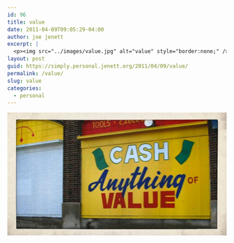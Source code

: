 ```yaml
---
id: 96
title: value
date: 2011-04-09T09:05:29-04:00
author: joe jenett
excerpt: |
  <p><img src="../images/value.jpg" alt="value" style="border:none;" /></p>
layout: post
guid: https://simply.personal.jenett.org/2011/04/09/value/
permalink: /value/
slug: value
categories:
  - personal
---
```

<img src="../images/value.jpg" alt="value" style="border:none;" />
